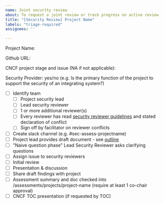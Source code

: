 ```yaml
---
name: Joint security review
about: To request a joint review or track progress on active review
title: "[Security Review] Project Name"
labels: "triage-required"
assignees: ''

---
```


Project Name:

Github URL:

<!-- For project proposals looking to go through TAG review, please indicate the stage of the project (sandbox, incubation/graduation and link to the TOC issue, else indicate NA

For example, https://github.com/cncf/toc/issues/368 (incubation)
-->
CNCF project stage and issue (NA if not applicable):

Security Provider: yes/no (e.g. Is the primary function of the project to support the security of an integrating system?)

- [ ] Identify team
  - [ ] Project security lead
  - [ ] Lead security reviewer
  - [ ] 1 or more additional reviewer(s)
  - [ ] Every reviewer has read [security reviewer guidelines](https://github.com/cncf/tag-security/blob/main/assessments/guide/security-reviewer.md) and stated declaration of conflict
  - [ ] Sign off by facilitator on reviewer conflicts
- [ ] Create slack channel (e.g. #sec-assess-projectname)
- [ ] Project lead provides draft document - see [outline](https://github.com/cncf/tag-security/blob/main/assessments/guide/joint-review.md)
- [ ] "Naive question phase" Lead Security Reviewer asks clarifying questions
- [ ] Assign issue to security reviewers
- [ ] Initial review
- [ ] Presentation & discussion
- [ ] Share draft findings with project
- [ ] Assessment summary and doc checked into /assessments/projects/project-name (require at least 1 co-chair approval)
- [ ] CNCF TOC presentation (if requested by TOC)
